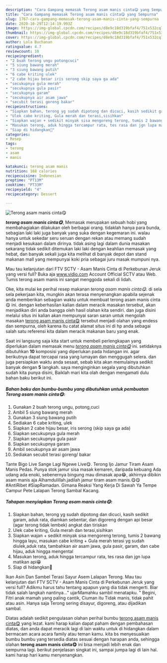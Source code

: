 ```yaml
---
description: "Cara Gampang memasak Terong asam manis cinta😋 yang Sempurna"
title: "Cara Gampang memasak Terong asam manis cinta😋 yang Sempurna"
slug: 1767-cara-gampang-memasak-terong-asam-manis-cinta-yang-sempurna
date: 2020-10-29T12:14:19.993Z
image: https://img-global.cpcdn.com/recipes/d8e9c18d319bfaf4/751x532cq70/terong-asam-manis-cinta😋-foto-resep-utama.jpg
thumbnail: https://img-global.cpcdn.com/recipes/d8e9c18d319bfaf4/751x532cq70/terong-asam-manis-cinta😋-foto-resep-utama.jpg
cover: https://img-global.cpcdn.com/recipes/d8e9c18d319bfaf4/751x532cq70/terong-asam-manis-cinta😋-foto-resep-utama.jpg
author: Lola Buchanan
ratingvalue: 4.7
reviewcount: 10
recipeingredient:
- "2 buah terong ungu potongcuci"
- "5 siung bawang merah"
- "3 siung bawang putih"
- "6 cabe kriting ulek"
- "2 cabe hijau besar iris serong skip saya ga ada"
- "secukupnya gula merah"
- "secukupnya gula pasir"
- "secukupnya garam"
- "secukupnya air asam jawa"
- "secubit terasi goreng bakar"
recipeinstructions:
- "Siapkan bahan, terong yg sudah dipotong dan dicuci, kasih sedikit garam, aduk rata, diamkan sebentar, dan digoreng dengan api besar (agar terong tidak lembek) angkat dan tiriskan"
- "Ulek cabe kriting, Gula merah dan terasi,sisihkan"
- "Siapkan wajan + sedikit minyak sisa mengoreng terong, tumis 2 bawang hingga layu, masukan cabe kriting + Gula merah terasi yg sudah diulek,aduk rata, tambahkan air asam jawa, gula pasir, garam, dan cabe hijau, aduk hingga mengental"
- "Masukan terong, aduk hingga tercampur rata, tes rasa dan jgn lupa matikan api😁"
- "Siap di hidangkan🤩"
categories:
- Resep
tags:
- terong
- asam
- manis

katakunci: terong asam manis 
nutrition: 168 calories
recipecuisine: Indonesian
preptime: "PT13M"
cooktime: "PT33M"
recipeyield: "4"
recipecategory: Dessert

---
```



![Terong asam manis cinta😋](https://img-global.cpcdn.com/recipes/d8e9c18d319bfaf4/751x532cq70/terong-asam-manis-cinta😋-foto-resep-utama.jpg)

<b><i>terong asam manis cinta😋</i></b>, Memasak merupakan sebuah hobi yang membahagiakan dilakukan oleh berbagai orang. tidaklah hanya para bunda, sebagian laki laki juga banyak yang suka dengan kegemaran ini. walau hanya untuk sekedar seru seruan dengan rekan atau memang sudah menjadi kesukaan dalam dirinya. tidak asing lagi dalam dunia masakan sekarang tidak sedikit ditemukan laki laki dengan keahlian memasak yang hebat, dan banyak sekali juga kita melihat di banyak depot dan stand makanan mall yang mempunyai koki pria sebagai juru masak mumpuni nya.

Mau tau kelanjutan dari FTV SCTV - Asam Manis Cinta di Perkebunan Jeruk yang versi full? Buka aja www.vidio.com Account Official SCTV atau Web. Tumis terong asam manis ini sangat menggoda sekali di lidah.

Oke, kita mulai ke perihal resep makanan <i>terong asam manis cinta😋</i>. di sela sela pekerjaan kita, mungkin akan terasa menyenangkan apabila sejenak anda memberikan sebagian waktu untuk membuat terong asam manis cinta😋 ini. dengan keberhasilan kalian dalam meracik masakan tersebut, akan menjadikan diri anda bangga oleh hasil olahan kita sendiri. dan juga disini melalui situs ini kalian akan mempunyai saran saran untuk mengolah masakan <u>terong asam manis cinta😋</u> tersebut menjadi olahan yang endess dan sempurna, oleh karena itu catat alamat situs ini di hp anda sebagai salah satu referensi kita dalam meracik makanan baru yang enak.


Saat ini langsung saja kita start untuk membeli perlengkapan yang diperlukan dalam memasak menu <u><i>terong asam manis cinta😋</i></u> ini. setidaknya dibutuhkan <b>10</b> komposisi yang diperlukan pada hidangan ini. agar berikutnya dapat tercapai rasa yang lumayan dan menggugah selera. dan juga persiapkan waktu anda sesaat, sebab kita akan memulainya sedikit banyak dengan <b>5</b> langkah. saya menginginkan segala yang dibutuhkan sudah kita punya disini, Baiklah mari kita olah dengan mengamati dulu bahan baku berikut ini.

<!--inarticleads1-->

##### Bahan baku dan bumbu-bumbu yang dibutuhkan untuk pembuatan Terong asam manis cinta😋:

1. Gunakan 2 buah terong ungu, potong,cuci
1. Ambil 5 siung bawang merah
1. Gunakan 3 siung bawang putih
1. Sediakan 6 cabe kriting, ulek
1. Siapkan 2 cabe hijau besar, iris serong (skip saya ga ada)
1. Siapkan secukupnya gula merah
1. Siapkan secukupnya gula pasir
1. Siapkan secukupnya garam
1. Ambil secukupnya air asam jawa
1. Sediakan secubit terasi goreng/ bakar


Tante Bigo Live Sange Lagi Ngewe Live😋. Terong Ijo Jamur Tiram Asam Manis Pedas. Punya stok jamur sisa masak kemaren, daripada kebuang Ada udang ada enoki, sebenernya bingung mau dimasak apa😂, akhirnya dibikin asam manis aja Alhamdulillah.jadilah jamur tiram asam manis.😋😋 #AntiRibet #SiapRamadan. Gimana Reaksi Yang Kerja Di Sawah Ya Tempe Campur Pete Lalapan Terong Sambal Kacang. 

<!--inarticleads2-->

##### Tahapan menyiapkan Terong asam manis cinta😋:

1. Siapkan bahan, terong yg sudah dipotong dan dicuci, kasih sedikit garam, aduk rata, diamkan sebentar, dan digoreng dengan api besar (agar terong tidak lembek) angkat dan tiriskan
1. Ulek cabe kriting, Gula merah dan terasi,sisihkan
1. Siapkan wajan + sedikit minyak sisa mengoreng terong, tumis 2 bawang hingga layu, masukan cabe kriting + Gula merah terasi yg sudah diulek,aduk rata, tambahkan air asam jawa, gula pasir, garam, dan cabe hijau, aduk hingga mengental
1. Masukan terong, aduk hingga tercampur rata, tes rasa dan jgn lupa matikan api😁
1. Siap di hidangkan🤩


Ikan Asin Dan Sambel Terasi Sayur Asem Lalapan Terong. Mau tau kelanjutan dari FTV SCTV - Asam Manis Cinta di Perkebunan Jeruk yang versi full? Adikmu harus tahu tentang apapun yang dia tidak mengerti. Biar tidak salah langkah nantinya…&#34; ujarMamahku sambil menatapku. &#34; Begini, Fitri anak mamah yang paling cantik, Ciuman itu Tidak manis, tidak pahit atau asin. Hanya saja Terong sering disayur, digoreng, atau dijadikan sambal. 

Diatas adalah sedikit pengulasan olahan perihal bumbu <u>terong asam manis cinta😋</u> yang lezat. kami harap kalian dapat paham dengan pembahasan diatas, dan anda dapat meracik lagi di lain waktu untuk di hidangkan dalam bermacam acara acara family atau teman kamu. kita bs menyesuaikan bumbu bumbu yang tersedia diatas sesuai dengan harapan anda, sehingga olahan <b>terong asam manis cinta😋</b> ini bisa menjadi lebih enak dan sempurna lagi. berikut penjelasan singkat ini, sampai jumpa lagi di lain hal. kami harap hari kamu menyenangkan.
